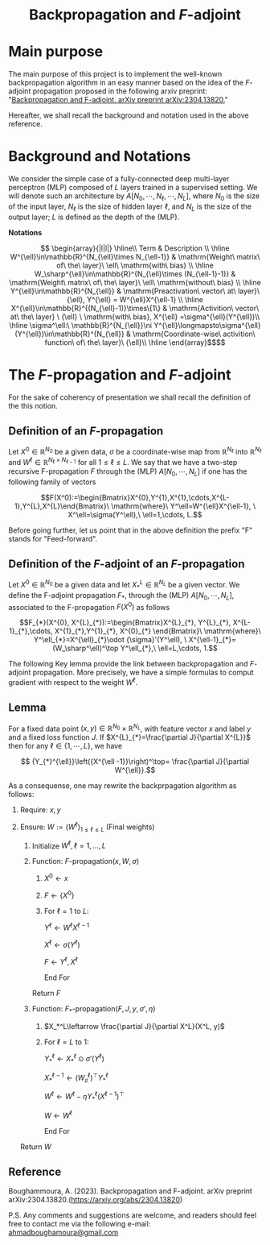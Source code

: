 <div align="center">
 
# Backpropagation and $F$-adjoint
<div align="left">

# Main purpose
 
The main purpose of this project is to implement the well-known backpropagation algorithm in an easy manner based on the idea of the $F$-adjoint propagation proposed in the following arxiv preprint: "[Backpropagation and F-adjoint. arXiv preprint arXiv:2304.13820.](https://arxiv.org/abs/2304.13820)"

Hereafter, we shall recall the background and notation used in the above reference.
# Background and Notations 
We consider the simple case of a fully-connected deep multi-layer perceptron (MLP) composed of $L$ layers trained in a supervised setting. 
We will denote such an architecture by $A[N_0, \cdots, N_\ell,\cdots, N_L]$, where $N_0$ is the size of the input layer, $N_\ell$ is the size of hidden layer $\ell$,
and $N_L$ is the size of the output layer; $L$ is defined as the depth of the  (MLP). 

**Notations**

``` math
  \begin{array}{|l|l|}
  \hline\\
  Term & Description \\ \hline
 W^{\ell}\in\mathbb{R}^{N_{\ell}\times N_{\ell-1}} & \mathrm{Weight\ matrix\ of\ the\ layer}\ \ell\  \mathrm{with\ bias} \\ \hline
 W_\sharp^{\ell}\in\mathbb{R}^{N_{\ell}\times (N_{\ell-1}-1)} & \mathrm{Weight\ matrix\ of\ the\ layer}\ \ell\  \mathrm{without\ bias}  \\ \hline
 Y^{\ell}\in\mathbb{R}^{N_{\ell}}  & \mathrm{Preactivation\ vector\ at\ layer}\ {\ell}, Y^{\ell} = W^{\ell}X^{\ell-1} \\ \hline
 X^{\ell}\in\mathbb{R}^{(N_{\ell}-1)}\times\{1\} & \mathrm{Activition\ vector\ at\ the\ layer} \ {\ell} \  \mathrm{with\ bias}, X^{\ell} =\sigma^{\ell}(Y^{\ell})\\ \hline
 \sigma^\ell:\  \mathbb{R}^{N_{\ell}}\ni Y^{\ell}\longmapsto\sigma^{\ell}(Y^{\ell})\in\mathbb{R}^{N_{\ell}} & \mathrm{Coordinate-wise\ activition\ function\ of\ the\ layer}\ {\ell}\\ \hline
   \end{array}$$
```

# The $F$-propagation and $F$-adjoint
For the sake of coherency  of presentation we shall recall the definition of the this notion. 

## Definition of an $F$-propagation 

Let $X^0\in\mathbb{R}^{N_0}$ be a given data, $\sigma$ be a coordinate-wise map from $\mathbb{R}^{N_\ell}$ into $\mathbb{R}^{N_{\ell}}$ and $W^{\ell}\in \mathbb{R}^{{N_{\ell}}\times{N_{\ell-1}}}$ for all ${1\leq \ell\leq L}$. We say that we have a two-step recursive F-propagation   $F$  through the (MLP) $`A[N_0,\cdots, N_L]`$ if   one has the following family of vectors
```math
F(X^0):=\begin{Bmatrix}X^{0},Y^{1},X^{1},\cdots,X^{L-1},Y^{L},X^{L}\end{Bmatrix}\  \mathrm{where}\  Y^\ell=W^{\ell}X^{\ell-1}, \ X^\ell=\sigma(Y^\ell),\ \ell=1,\cdots, L.
```
Before going further, let us point that in the above definition the prefix "F" stands for "Feed-forward".

## Definition of the $F$-adjoint of an $F$-propagation

Let $X^0\in\mathbb{R}^{N_0}$ be a given data and let  $X^L_*\in\mathbb{R}^{N_L}$ be a given vector.  We define the F-adjoint propagation  $`{F}_{*}`$, through the (MLP) $`A[N_0,\cdots, N_L]`$, associated to the F-propagation  $`F(X^0)`$  as follows 
```math
F_{*}(X^{0}, X^{L}_{*}):=\begin{Bmatrix}X^{L}_{*}, Y^{L}_{*}, X^{L-1}_{*},\cdots, X^{1}_{*},Y^{1}_{*}, X^{0}_{*} \end{Bmatrix}\  \mathrm{where}\  Y^\ell_{*}=X^{\ell}_{*}\odot {\sigma}'(Y^\ell), \ X^{\ell-1}_{*}=(W_\sharp^\ell)^\top Y^\ell_{*},\ \ell=L,\cdots, 1.
```
The following Key lemma provide the link between backpropagation and $F$-adjoint propagation. More precisely, we have a simple formulas to comput gradient with respect to the weight $`W^\ell`$.

## Lemma

For a  fixed data point  $`(x, y) \in \mathbb{R}^{N_0}\times\mathbb{R}^{N_L}`$, with feature vector $x$ and label $y$ and  a  fixed loss function $J$.  If $`X^{L}_{*}=\frac{\partial J}{\partial X^{L}}`$ then for any $`\ell\in\{1,\cdots, L\}`$, we have 
```math
 {Y_{*}^{\ell}}\left({X^{\ell -1}}\right)^\top=  \frac{\partial J}{\partial W^{\ell}}.
```
As a consequense, one may rewrite the backprpagation algorithm as follows:

1. Require: $`x,y`$
2. Ensure: $`W:=(W^\ell)_{1\leq \ell\leq L}`$ (Final weights)

   1.  Initialize $`W^\ell , \ell=1,\ldots,L`$
   2.  Function: $F$-propagation($x,W,\sigma$)
    
        1.  $`X^0\leftarrow x`$
        2.  $`F\leftarrow\{X^0\}`$
        3.  For $`\ell=1`$ to $L$:
                            
            $`Y^\ell\leftarrow W^\ell X^{\ell-1}`$
                 
            $`X^\ell\leftarrow\sigma(Y^{\ell})`$
            
            $`F\leftarrow Y^\ell,X^\ell`$
            
            End For
          
       Return $F$
    3.  Function: $F_*$-propagation($`F, J, y, \sigma',\eta`$)

        1. $`X_*^L\leftarrow \frac{\partial J}{\partial X^L}(X^L, y)`$        
        2. For $`\ell= L`$ to $1$:
                              
            $`Y_*^\ell\leftarrow X_*^{\ell}\odot\sigma'(Y^\ell)`$
           
           $`X^{\ell-1}_{*} \leftarrow \displaystyle({W_\sharp^{\ell}})^\top Y^\ell_{*}`$
           
           $`W^\ell\leftarrow W^\ell-\eta Y_*^\ell(X^{\ell-1})^\top`$
           
           $`W\leftarrow W^\ell`$
           
           End For
           
     Return $W$
 

## Reference

<div id="refs" class="references">


Boughammoura, A. (2023). Backpropagation and F-adjoint. arXiv preprint arXiv:2304.13820.(https://arxiv.org/abs/2304.13820)

</div>

P.S.
Any comments and suggestions are welcome, and readers should feel free to contact me via the following e-mail: ahmadboughamoura@gmail.com

